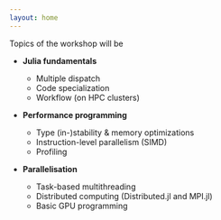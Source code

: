 ```yaml
---
layout: home
---
```


Topics of the workshop will be

* **Julia fundamentals**

  * Multiple dispatch
  * Code specialization
  * Workflow (on HPC clusters)

* **Performance programming**

  * Type (in-)stability & memory optimizations
  * Instruction-level parallelism (SIMD)
  * Profiling

* **Parallelisation**

  * Task-based multithreading
  * Distributed computing (Distributed.jl and MPI.jl)
  * Basic GPU programming
